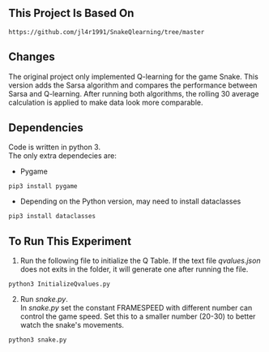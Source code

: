 ## This Project Is Based On 
```
https://github.com/jl4r1991/SnakeQlearning/tree/master
```

## Changes
The original project only implemented Q-learning for the game Snake. This version adds the Sarsa algorithm and compares the performance between Sarsa and Q-learning.
After running both algorithms, the rolling 30 average calculation is applied to make data look more comparable.

## Dependencies
Code is written in python 3.<br>
The only extra dependecies are:
- Pygame
```
pip3 install pygame
```
- Depending on the Python version, may need to install dataclasses
```
pip3 install dataclasses
```

## To Run This Experiment
1. Run the following file to initialize the Q Table. If the text file <i>qvalues.json</i> does not exits in the folder, it will generate one after running the file.
```
python3 InitializeQvalues.py
```
2. Run <i>snake.py</i>.<br>
In <i>snake.py</i> set the constant FRAMESPEED with different number can control the game speed.
Set this to a smaller number (20-30) to better watch the snake's movements.
```
python3 snake.py
```
